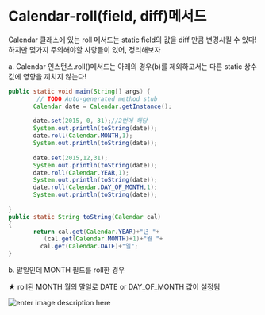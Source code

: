 
# Calendar-roll(field, diff)메서드

Calendar 클래스에 있는 roll 메서드는 static field의 값을 diff 만큼 변경시킬 수 있다! 하지만 몇가지 주의해야할 사항들이 있어, 정리해보자

a. Calendar 인스턴스.roll()메서드는 아래의 경우(b)를 제외하고서는 다른 static 상수값에 영향을 끼치지 않는다!

~~~java
public static void main(String[] args) {
		// TODO Auto-generated method stub
       Calendar date = Calendar.getInstance();
		
       date.set(2015, 0, 31);//2번에 해당
       System.out.println(toString(date));
       date.roll(Calendar.MONTH,1);
       System.out.println(toString(date));
		
       date.set(2015,12,31);
       System.out.println(toString(date));
       date.roll(Calendar.YEAR,1);
       System.out.println(toString(date));
       date.roll(Calendar.DAY_OF_MONTH,1);
       System.out.println(toString(date));
		
}
public static String toString(Calendar cal)
{
       return cal.get(Calendar.YEAR)+"년 "+
	      (cal.get(Calendar.MONTH)+1)+"월 "+
	     cal.get(Calendar.DATE)+"일";
}
~~~


b. 말일인데 MONTH 필드를 roll한 경우


★ roll된 MONTH 월의 말일로 DATE or DAY_OF_MONTH 값이 설정됨

![enter image description here](https://github.com/hy6219/TIL-Today-I-Learned-/blob/main/JAVA/Calendar_Date/Date_Calendar_roll.png?raw=true)

